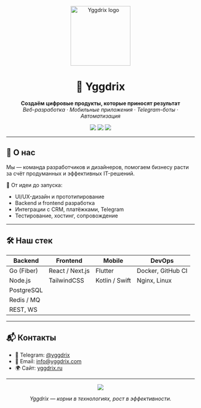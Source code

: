 <p align="center">
    <img src="https://upload.wikimedia.org/wikipedia/commons/2/25/Yggdrasill_by_Franz_Stassen.png" width="160" alt="Yggdrix logo"/>
</p>

<h1 align="center">🌿 Yggdrix</h1>
<p align="center">
    <strong>Создаём цифровые продукты, которые приносят результат</strong><br/>
    <em>Веб-разработка · Мобильные приложения · Telegram-боты · Автоматизация</em>
</p>

<p align="center">
    <a href="https://t.me/YggDrix_bot"><img src="https://img.shields.io/badge/Telegram-0088cc?style=for-the-badge&logo=telegram&logoColor=white" /></a>
    <a href="mailto:info@yggdrix.com"><img src="https://img.shields.io/badge/Email-hello@yggdrix.com-blue?style=for-the-badge&logo=gmail&logoColor=white" /></a>
    <a href="https://yggdrix.ru"><img src="https://img.shields.io/badge/Website-yggdrix.ru-0b0b0b?style=for-the-badge&logo=google-chrome&logoColor=white" /></a>
</p>

---

## 🚀 О нас

Мы — команда разработчиков и дизайнеров, помогаем бизнесу расти за счёт продуманных и эффективных IT-решений.

🔧 От идеи до запуска:
- UI/UX-дизайн и прототипирование
- Backend и frontend разработка
- Интеграции с CRM, платёжками, Telegram
- Тестирование, хостинг, сопровождение

---

## 🛠 Наш стек

| Backend       | Frontend             | Mobile             | DevOps              |
|---------------|----------------------|--------------------|---------------------|
| Go (Fiber)    | React / Next.js      | Flutter            | Docker, GitHub CI   |
| Node.js       | TailwindCSS          | Kotlin / Swift     | Nginx, Linux        |
| PostgreSQL    |                      |                    |                     |
| Redis / MQ    |                      |                    |                     |
| REST, WS      |                      |                    |                     |

---


## 📬 Контакты

- 💬 Telegram: [@yggdrix](https://t.me/YggDrix_bot)
- 📩 Email: [info@yggdrix.com](mailto:info@yggdrix.com)
- 🌍 Сайт: [yggdrix.ru](https://yggdrix.ru)

---

<p align="center">
    <img src="https://img.shields.io/badge/Yggdrix-%F0%9F%8C%BF%20Rooted%20in%20Tech,%20Growing%20with%20You-green?style=flat-square" />
</p>

<p align="center">
    <em>Yggdrix — корни в технологиях, рост в эффективности.</em>
</p>
